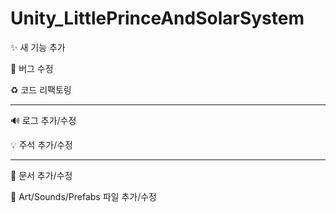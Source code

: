 # Unity_LittlePrinceAndSolarSystem

✨ 새 기능 추가

🐛 버그 수정

♻️ 코드 리팩토링

____________________

🔊 로그 추가/수정

💡 주석 추가/수정

____________________

📝 문서 추가/수정

💄 Art/Sounds/Prefabs 파일 추가/수정
